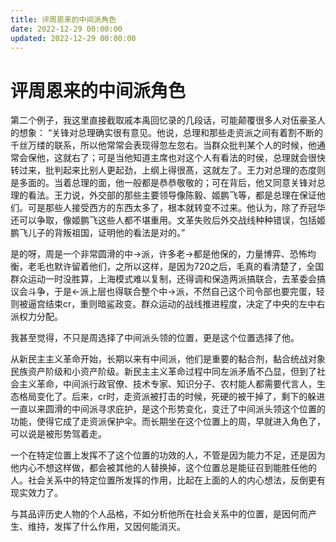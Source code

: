 ```yaml
---
title: 评周恩来的中间派角色
date: 2022-12-29 00:00:00
updated: 2022-12-29 00:00:00
---
```


# 评周恩来的中间派角色

第二个例子，我这里直接截取戚本禹回忆录的几段话，可能颠覆很多人对伍豪圣人的想象：
“关锋对总理确实很有意见。他说，总理和那些走资派之间有着割不断的千丝万缕的联系，所以他常常会表现得忽左忽右。当群众批判某个人的时候，他通常会保他，这就右了；可是当他知道主席也对这个人有看法的时侯，总理就会很快转过来，批判起来比别人更起劲，上纲上得很髙，这就左了。王力对总理的态度则是多面的。当着总理的面，他一般都是恭恭敬敬的；可在背后，他又同意关锋对总理的看法。王力说，外交部的那些主要领导像陈毅、姬鹏飞等，都是总理在保证他们。可是那些人接受西方的东西太多了，根本就转变不过来。他认为，除了乔冠华还可以争取，像姬鹏飞这些人都不堪重用。文革失败后外交战线种种错误，包括姬鹏飞儿子的背叛祖国，证明他的看法是对的。”

是的呀，周是一个非常圆滑的中→派，许多老→都是他保的，力量博弈、恐怖均衡，老毛也默许留着他们，之所以这样，是因为720之后，毛真的看清楚了，全国群众运动一时没胜算，上海模式难以复制，还得调和保造两派搞联合，去革委会搞议会斗争，于是←派上层也得联合整个中→派，不然自己这个司令部也要完蛋，轻则被逼宫结束cr，重则暗鲨政变。群众运动的战线推进程度，决定了中央的左中右派权力分配。

我甚至觉得，不只是周选择了中间派头领的位置，更是这个位置选择了他。

从新民主主义革命开始，长期以来有中间派，他们是重要的黏合剂，黏合统战对象民族资产阶级和小资产阶级。新民主主义革命过程中同左派矛盾不凸显，但到了社会主义革命，中间派行政官僚、技术专家、知识分子、农村能人都需要代言人，生态格局变化了。后来，cr时，走资派被打击的时候，死硬的被干掉了，剩下的躲进一直以来圆滑的中间派寻求庇护，是这个形势变化，变迁了中间派头领这个位置的功能，使得它成了走资派保护伞。而长期坐在这个位置上的周，早就进入角色了，可以说是被形势驾着走。

一个在特定位置上发挥不了这个位置的功效的人，不管是因为能力不足，还是因为他内心不想这样做，都会被其他的人替换掉，这个位置总是能征召到能胜任他的人。社会关系中的特定位置所发挥的作用，比起在上面的人的内心想法，反倒更有现实效力了。

与其品评历史人物的个人品格，不如分析他所在社会关系中的位置，是因何而产生、维持，发挥了什么作用，又因何能消灭。
